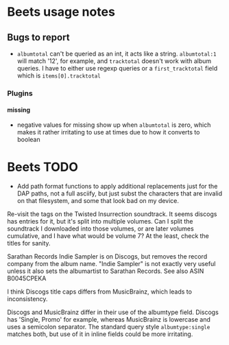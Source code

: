 # Beets usage notes

## Bugs to report

- `albumtotal` can't be queried as an int, it acts like a string. `albumtotal:1`
  will match '12', for example, and `tracktotal` doesn't work with album
  queries. I have to either use regexp queries or a `first_tracktotal` field
  which is `items[0].tracktotal`

### Plugins

#### missing

- negative values for missing show up when `albumtotal` is zero, which makes it
  rather irritating to use at times due to how it converts to boolean

# Beets TODO

- Add path format functions to apply additional replacements just for the DAP
  paths, not a full asciify, but just subst the characters that are invalid
  on that filesystem, and some that look bad on my device.

Re-visit the tags on the Twisted Insurrection soundtrack. It seems discogs has
entries for it, but it's split into multiple volumes. Can I split the
soundtrack I downloaded into those volumes, or are later volumes cumulative,
and I have what would be volume 7? At the least, check the titles for sanity.

Sarathan Records Indie Sampler is on Discogs, but removes the record company
from the album name. "Indie Sampler" is not exactly very useful unless it also
sets the albumartist to Sarathan Records. See also ASIN B0045CPEKA

I think Discogs title caps differs from MusicBrainz, which leads to
inconsistency.

Discogs and MusicBrainz differ in their use of the albumtype field. Discogs
has 'Single, Promo' for example, whereas MusicBrainz is lowercase and uses
a semicolon separator. The standard query style `albumtype:single` matches
both, but use of it in inline fields could be more irritating.

